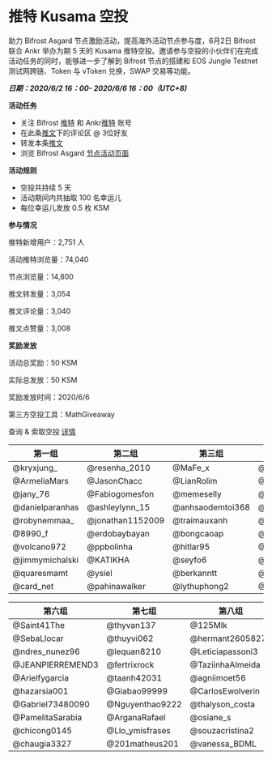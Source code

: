 # 推特 Kusama 空投
助力 Bifrost Asgard 节点激励活动，提高海外活动节点参与度，6月2日 Bifrost 联合 Ankr 举办为期 5 天的 Kusama 推特空投。邀请参与空投的小伙伴们在完成活动任务的同时，能够进一步了解到 Bifrost 节点的搭建和 EOS Jungle Testnet 测试网跨链、Token 与 vToken 兑换，SWAP 交易等功能。

***日期：2020/6/2 16：00- 2020/6/6 16：00（UTC+8)***

**活动任务**
- 关注 Bifrost [推特](https://twitter.com/bifrost_network) 和 Ankr[推特](https://twitter.com/ankr) 账号
- 在此条[推文](https://twitter.com/bifrost_network/status/1267727916982390784)下的评论区 @ 3位好友
- 转发本条[推文](https://twitter.com/bifrost_network/status/1267727916982390784)
- 浏览 Bifrost Asgard [节点活动页面](https://reward.bifrost.finance/)

**活动规则**
- 空投共持续 5 天
- 活动期间内共抽取 100 名幸运儿
- 每位幸运儿发放 0.5 枚 KSM

**参与情况**

推特新增用户：2,751 人

活动推特浏览量：74,040

节点浏览量：14,800

推文转发量：3,054

推文评论量：3,040

推文点赞量：3,008


**奖励发放**

活动总奖励：50 KSM

实际总发放：50 KSM

奖励发放时间：2020/6/6

第三方空投工具：MathGiveaway

查询 & 索取空投 [详情](https://giveaway.mathwallet.org/#/H334ZFZF2YMR9NKT)

| 第一组             | 第二组              | 第三组              | 第四组             | 第五组              |
| --------------- | ---------------- | ---------------- | --------------- | ---------------- |
| @kryxjung_      | @resenha_2010    | @MaFe_x          | @vuongbienthai1 | @Gabrieilincolnm |
| @ArmeliaMars    | @JasonChacc      | @LianRolim       | @G93Lopez       | @CamilaDrun      |
| @jany_76        | @Fabiogomesfon   | @memeselly       | @nakarlinana    | @BILIEBER17      |
| @danielparanhas | @ashleylynn_15   | @anhsaodemtoi368 | @duongtentung   | @SeluLuqu        |
| @robynemmaa_    | @jonathan1152009 | @traimauxanh     | @dieuanhquantam | @guevara_ruso    |
| @8990_f         | @erdobaybayan    | @bongcaoap       | @huguin84       | @LucreciaPombo   |
| @volcano972     | @ppbolinha       | @hitlar95        | @AmandaLininhd  | @Edivan144       |
| @jimmymichalski | @KATIKHA         | @seyfo6          | @juninboti      | @AnabelJay       |
| @quaresmamt     | @ysiel           | @berkanntt       | @julieht30      | @anita11933      |
| @card_net       | @pahinawalker    | @lythuphong2     | @HenriqueJefin  | @barbaraleal1987 |


| 第六组              | 第七组             | 第八组              | 第九组             | 第十组            |
| ---------------- | --------------- | ---------------- | --------------- | -------------- |
| @Saint41The      | @thyvan137      | @125Mlk          | @kevinvillacisa | @SalvaBeate    |
| @SebaLlocar      | @thuyvi062      | @hermant26058277 | @HendrikLumen   | @AyuSantanu    |
| @ndres_nunez96   | @lequan8210     | @Leticiapassoni3 | @SurferLone     | @Nguyenvan49   |
| @JEANPIERREMEND3 | @fertrixrock    | @TaziinhaAlmeida | @makaa_rios     | @huythanh589   |
| @Arielfygarcia   | @taanh42031     | @agniimoet56     | @SKalomder      | @FreyaOraiz__  |
| @hazarsia001     | @Giabao99999    | @CarlosEwolverin | @lukAlvez       | @DBhorja       |
| @Gabriel73480090 | @Nguyenthao9222 | @thalyson_costa  | @mey_nami       | @holy_name1320 |
| @PamelitaSarabia | @ArganaRafael   | @osiane_s        | @ElGarisiitho   | @Gittaprl      |
| @chicong0145     | @Llo_ymisfrases | @souzacristina2  | @Bitcoin_Labs   | @pruzmani      |
| @chaugia3327     | @201matheus201  | @vanessa_BDML    | @hongphat80     | @Niniq18       |